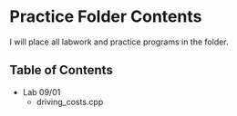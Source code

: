 # Practice Folder Contents

I will place all labwork and practice programs in the folder.

## Table of Contents

* Lab 09/01
  * driving_costs.cpp
